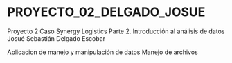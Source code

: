 # PROYECTO_02_DELGADO_JOSUE

Proyecto 2 
Caso Synergy Logistics
Parte 2. Introducción al análisis de datos
Josué Sebastián Delgado Escobar

Aplicacion de manejo y manipulación de datos
Manejo de archivos
